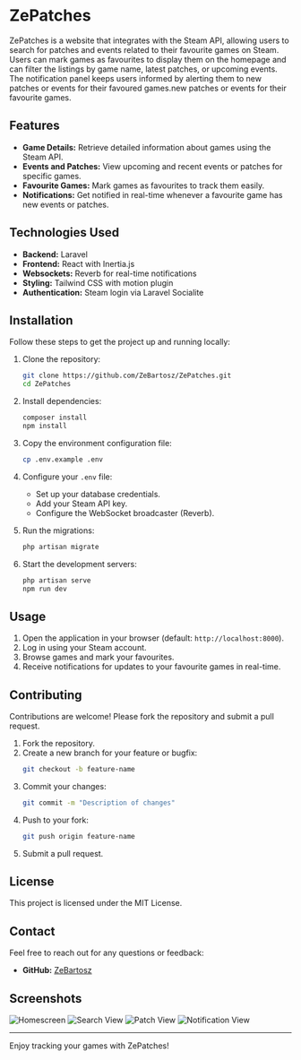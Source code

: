 # ZePatches

ZePatches is a website that integrates with the Steam API, allowing users to search for patches and events related to their favourite games on Steam. Users can mark games as favourites to display them on the homepage and can filter the listings by game name, latest patches, or upcoming events. The notification panel keeps users informed by alerting them to new patches or events for their favoured games.new patches or events for their favourite games.

## Features

- **Game Details:** Retrieve detailed information about games using the Steam API.
- **Events and Patches:** View upcoming and recent events or patches for specific games.
- **Favourite Games:** Mark games as favourites to track them easily.
- **Notifications:** Get notified in real-time whenever a favourite game has new events or patches.

## Technologies Used

- **Backend:** Laravel
- **Frontend:** React with Inertia.js
- **Websockets:** Reverb for real-time notifications
- **Styling:** Tailwind CSS with motion plugin
- **Authentication:** Steam login via Laravel Socialite

## Installation

Follow these steps to get the project up and running locally:

1. Clone the repository:
   ```bash
   git clone https://github.com/ZeBartosz/ZePatches.git
   cd ZePatches
   ```

2. Install dependencies:
   ```bash
   composer install
   npm install
   ```

3. Copy the environment configuration file:
   ```bash
   cp .env.example .env
   ```

4. Configure your `.env` file:
   - Set up your database credentials.
   - Add your Steam API key.
   - Configure the WebSocket broadcaster (Reverb).

5. Run the migrations:
   ```bash
   php artisan migrate
   ```

6. Start the development servers:
   ```bash
   php artisan serve
   npm run dev
   ```

## Usage

1. Open the application in your browser (default: `http://localhost:8000`).
2. Log in using your Steam account.
3. Browse games and mark your favourites.
4. Receive notifications for updates to your favourite games in real-time.

## Contributing

Contributions are welcome! Please fork the repository and submit a pull request.

1. Fork the repository.
2. Create a new branch for your feature or bugfix:
   ```bash
   git checkout -b feature-name
   ```
3. Commit your changes:
   ```bash
   git commit -m "Description of changes"
   ```
4. Push to your fork:
   ```bash
   git push origin feature-name
   ```
5. Submit a pull request.

## License

This project is licensed under the MIT License.

## Contact

Feel free to reach out for any questions or feedback:
- **GitHub:** [ZeBartosz](https://github.com/ZeBartosz)

## Screenshots
![Homescreen](https://imgur.com/QWI5TeA)
![Search View](https://imgur.com/MEQClz7)
![Patch View](https://imgur.com/yKxz4NM)
![Notification View](https://imgur.com/lZa2OxT)

---

Enjoy tracking your games with ZePatches! 
